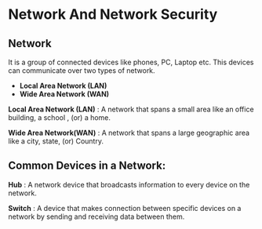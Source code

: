 # Network And Network Security

## Network

It is a group of connected devices like phones, PC, Laptop etc. This devices can communicate over two types of network.
  - **Local Area Network (LAN)**
  - **Wide Area Network (WAN)**

**Local Area Network (LAN)** : A network that spans a small area like an office building, a school , (or) a home.

**Wide Area Network(WAN)** : A network that spans a large geographic area like a city, state, (or) Country.

## Common Devices in a Network:

**Hub** : A network device that broadcasts information to every device on the network.

**Switch** : A device that makes connection between specific devices on a network by sending and receiving data between them.

